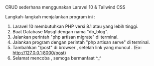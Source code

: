 CRUD sederhana menggunakan Laravel 10 & Tailwind CSS

Langkah-langkah menjalankan program ini :
1. Laravel 10 membutuhkan PHP versi 8.1 atau yang lebih tinggi.
2. Buat Database Mysql dengan nama "db_blog".
3. Jalankan perintah "php artisan migrate" di terminal.
4. Jalankan program dengan perintah "php artisan serve" di terminal.
5. Tambahkan "/post" di browser , setelah link yang muncul . (Ex: http://127.0.0.1:8000/post)
6. Selamat mencoba , semoga bermanfaat ^_^ 
